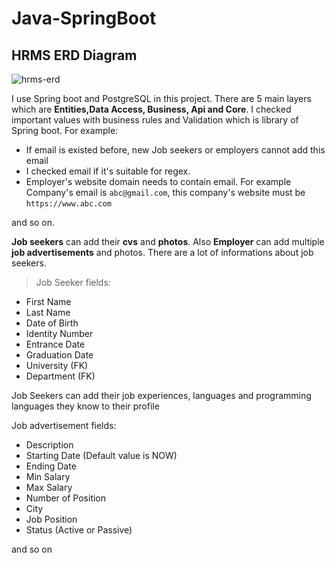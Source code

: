 # Java-SpringBoot

## HRMS ERD Diagram


![hrms-erd](https://github.com/yunusemree55/Java-SpringBoot/assets/77694646/8490a9a6-852f-47a8-9fcf-5f6b10657ebb)


I use Spring boot and PostgreSQL in this project. There are 5 main layers which are **Entities,Data Access, Business, Api and Core**. I checked important values with business rules and Validation which is library of Spring boot. For example: 

* If email is existed before, new Job seekers or employers cannot add this email
* I checked email if it's suitable for regex.
* Employer's website domain needs to contain email. For example Company's email is `abc@gmail.com`, this company's website must be `https://www.abc.com`

and so on.

**Job seekers** can add their **cvs** and **photos**. Also **Employer** can add multiple **job advertisements** and photos. There are a lot of informations about job seekers.
> Job Seeker fields:
* First Name
* Last Name
* Date of Birth
* Identity Number
* Entrance Date
* Graduation Date
* University (FK)
* Department (FK)

Job Seekers can add their job experiences, languages and programming languages they know to their profile

Job advertisement fields: 
* Description
* Starting Date (Default value is NOW)
* Ending Date
* Min Salary
* Max Salary
* Number of Position
* City
* Job Position
* Status (Active or Passive)

and so on

